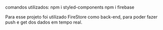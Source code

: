 comandos utilizados:
npm i styled-components
npm i firebase

Para esse projeto foi utilizado FireStore como back-end, para poder fazer push e get dos dados em tempo real.
